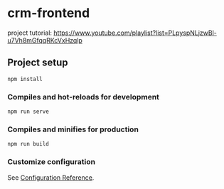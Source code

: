 # crm-frontend
project tutorial:
https://www.youtube.com/playlist?list=PLpyspNLjzwBl-u7Vh8mGfqqRKcVxHzqlp

## Project setup
```
npm install
```

### Compiles and hot-reloads for development
```
npm run serve
```

### Compiles and minifies for production
```
npm run build
```

### Customize configuration
See [Configuration Reference](https://cli.vuejs.org/config/).
